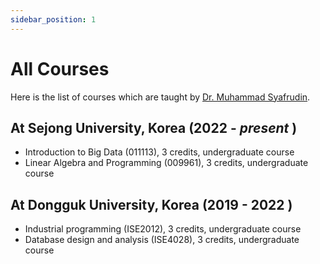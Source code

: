 ```yaml
---
sidebar_position: 1
---
```


# All Courses

Here is the list of courses which are taught by [Dr. Muhammad Syafrudin](https://muhammadsyafrudin.com/).

## At Sejong University, Korea (2022 - *present* )

- Introduction to Big Data (011113), 3 credits, undergraduate course
- Linear Algebra and Programming (009961), 3 credits, undergraduate course


## At Dongguk University, Korea (2019 - 2022 )

- Industrial programming (ISE2012), 3 credits, undergraduate course
- Database design and analysis (ISE4028), 3 credits, undergraduate course

